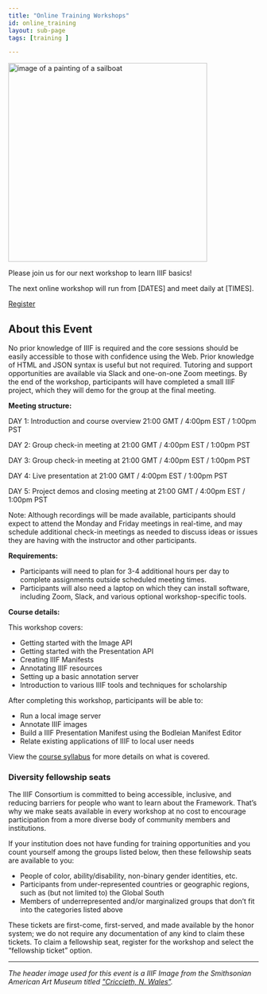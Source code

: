 ```yaml
---
title: "Online Training Workshops"
id: online_training
layout: sub-page
tags: [training ]

---
```


<section class="{{ include.class }} wrapper">

<img class="img-center" src="{{ site.url }}{{ site.baseurl }}/img/workshop.jpg" alt="image of a painting of a sailboat" style="height: 400px;">

Please join us for our next workshop to learn IIIF basics!

The next online workshop will run from [DATES] and meet daily at [TIMES]. 

<p class="register"><a href="https://www.eventbrite.com/o/iiif-consortium-19836883937">Register</a></p>

## About this Event

No prior knowledge of IIIF is required and the core sessions should be easily accessible to those with confidence using the Web. Prior knowledge of HTML and JSON syntax is useful but not required. Tutoring and support opportunities are available via Slack and one-on-one Zoom meetings. By the end of the workshop, participants will have completed a small IIIF project, which they will demo for the group at the final meeting.

**Meeting structure:**

DAY 1: Introduction and course overview 21:00 GMT / 4:00pm EST / 1:00pm PST

DAY 2: Group check-in meeting at 21:00 GMT / 4:00pm EST / 1:00pm PST

DAY 3: Group check-in meeting at 21:00 GMT / 4:00pm EST / 1:00pm PST

DAY 4: Live presentation at 21:00 GMT / 4:00pm EST / 1:00pm PST

DAY 5: Project demos and closing meeting at 21:00 GMT / 4:00pm EST / 1:00pm PST

Note: Although recordings will be made available, participants should expect to attend the Monday and Friday meetings in real-time, and may schedule additional check-in meetings as needed to discuss ideas or issues they are having with the instructor and other participants. 

**Requirements:**

*   Participants will need to plan for 3-4 additional hours per day to complete assignments outside scheduled meeting times. 
*   Participants will also need a laptop on which they can install software, including Zoom, Slack, and various optional workshop-specific tools.

**Course details:**

This workshop covers:

*   Getting started with the Image API
*   Getting started with the Presentation API
*   Creating IIIF Manifests
*   Annotating IIIF resources
*   Setting up a basic annotation server
*   Introduction to various IIIF tools and techniques for scholarship

After completing this workshop, participants will be able to:

*   Run a local image server
*   Annotate IIIF images
*   Build a IIIF Presentation Manifest using the Bodleian Manifest Editor
*   Relate existing applications of IIIF to local user needs

View the [course syllabus](https://training.iiif.io/iiif-online-workshop/index.html) for more details on what is covered.

### Diversity fellowship seats

The IIIF Consortium is committed to being accessible, inclusive, and reducing barriers for people who want to learn about the Framework. That’s why we make seats available in every workshop at no cost to encourage participation from a more diverse body of community members and institutions. 

If your institution does not have funding for training opportunities and you count yourself among the groups listed below, then these fellowship seats are available to you:

*   People of color, ability/disability, non-binary gender identities, etc.
*   Participants from under-represented countries or geographic regions, such as (but not limited to) the Global South
*   Members of underrepresented and/or marginalized groups that don’t fit into the categories listed above

These tickets are first-come, first-served, and made available by the honor system; we do not require any documentation of any kind to claim these tickets. To claim a fellowship seat, register for the workshop and select the “fellowship ticket” option.

--- 

*The header image used for this event is a IIIF Image from the Smithsonian American Art Museum titled ["Criccieth, N. Wales"](https://americanart.si.edu/artwork/criccieth-n-wales-3202).*


</section>
